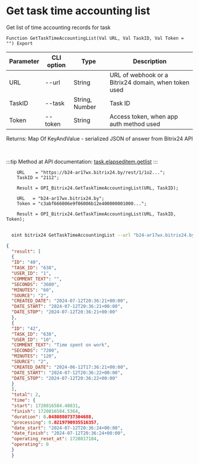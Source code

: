 ﻿---
sidebar_position: 3
---

# Get task time accounting list
 Get list of time accounting records for task



`Function GetTaskTimeAccountingList(Val URL, Val TaskID, Val Token = "") Export`

  | Parameter | CLI option | Type | Description |
  |-|-|-|-|
  | URL | --url | String | URL of webhook or a Bitrix24 domain, when token used |
  | TaskID | --task | String, Number | Task ID |
  | Token | --token | String | Access token, when app auth method used |

  
  Returns:  Map Of KeyAndValue - serialized JSON of answer from Bitrix24 API

<br/>

:::tip
Method at API documentation: [task.elapseditem.getlist](https://dev.1c-bitrix.ru/rest_help/tasks/task/elapseditem/getlist.php)
:::
<br/>


```bsl title="Code example"
    URL    = "https://b24-ar17wx.bitrix24.by/rest/1/1o2...";
    TaskID = "2112";

    Result = OPI_Bitrix24.GetTaskTimeAccountingList(URL, TaskID);

    URL   = "b24-ar17wx.bitrix24.by";
    Token = "c3abf666006e9f06006b12e400000001000...";

    Result = OPI_Bitrix24.GetTaskTimeAccountingList(URL, TaskID, Token);
```



```sh title="CLI command example"
    
  oint bitrix24 GetTaskTimeAccountingList --url "b24-ar17wx.bitrix24.by" --task "1088" --token "fe3fa966006e9f06006b12e400000001000..."

```

```json title="Result"
{
  "result": [
  {
  "ID": "40",
  "TASK_ID": "638",
  "USER_ID": "1",
  "COMMENT_TEXT": "",
  "SECONDS": "3600",
  "MINUTES": "60",
  "SOURCE": "2",
  "CREATED_DATE": "2024-07-12T20:36:21+00:00",
  "DATE_START": "2024-07-12T20:36:21+00:00",
  "DATE_STOP": "2024-07-12T20:36:21+00:00"
  },
  {
  "ID": "42",
  "TASK_ID": "638",
  "USER_ID": "10",
  "COMMENT_TEXT": "Time spent on work",
  "SECONDS": "7200",
  "MINUTES": "120",
  "SOURCE": "2",
  "CREATED_DATE": "2024-06-12T17:36:21+00:00",
  "DATE_START": "2024-07-12T20:36:22+00:00",
  "DATE_STOP": "2024-07-12T20:36:22+00:00"
  }
  ],
  "total": 2,
  "time": {
  "start": 1720816584.48831,
  "finish": 1720816584.5364,
  "duration": 0.0480880737304688,
  "processing": 0.0219790935516357,
  "date_start": "2024-07-12T20:36:24+00:00",
  "date_finish": "2024-07-12T20:36:24+00:00",
  "operating_reset_at": 1720817184,
  "operating": 0
  }
  }
```

